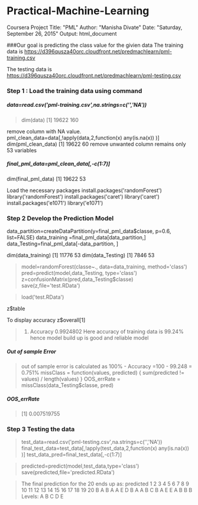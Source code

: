 # Practical-Machine-Learning
Coursera Project
Title: "PML"
Author: "Manisha Divate"
Date: "Saturday, September 26, 2015"
Output: html_document


###Our goal is predicting the class value for the givien data
The training data is  https://d396qusza40orc.cloudfront.net/predmachlearn/pml-training.csv

The testing data is https://d396qusza40orc.cloudfront.net/predmachlearn/pml-testing.csv
### Step 1 : Load the training data using command 
 
##### data=read.csv('pml-training.csv',na.strings=c('','NA'))

>dim(data)
>[1] 19622   160

remove column with NA value. 
pml_clean_data=data[,!apply(data,2,function(x) any(is.na(x)) )]
dim(pml_clean_data)
[1] 19622    60
remove unwanted column remains only 53 variables
##### final_pml_data=pml_clean_data[,-c(1:7)]
dim(final_pml_data)
[1] 19622    53

Load the necessary packages
install.packages('randomForest')
library('randomForest')
install.packages('caret')
library('caret')
install.packages('e1071')
library('e1071')

### Step 2 Develop the Prediction Model
data_partition=createDataPartition(y=final_pml_data$classe, p=0.6, list=FALSE)
data_training =final_pml_data[data_partition,]
data_Testing=final_pml_data[-data_partition, ]

dim(data_training)
[1] 11776    53
dim(data_Testing)
[1] 7846   53

>model=randomForest(classe~., data=data_training, method='class')
>pred=predict(model,data_Testing, type='class')
>z=confusionMatrix(pred,data_Testing$classe)
>save(z,file='test.RData')

>load('test.RData')

z$table

To display accuracy
z$overall[1]
>1.  Accuracy 
>0.9924802 
Here accuracy of training data is 99.24% hence model build up is good and reliable model
##### Out of sample Error
>out of sample error is calculated as    100%  -   Accuracy  =100  -  99.248 = 0.751%
>missClass = function(values, predicted) {
  sum(predicted != values) / length(values)
}
>OOS_errRate = missClass(data_Testing$classe, pred)

##### OOS_errRate
>[1] 0.007519755


### Step 3 Testing the data

>test_data=read.csv('pml-testing.csv',na.strings=c('','NA'))
>final_test_data=test_data[,!apply(test_data,2,function(x) any(is.na(x)) )]
>test_data_pred=final_test_data[,-c(1:7)]

>predicted=predict(model,test_data,type='class')
>save(predicted,file='predicted.RData')

>The final prediction for the 20 ends up as:
> predicted
 1  2  3  4  5  6  7  8  9 10 11 12 13 14 15 16 17 18 19 20 
 B  A  B  A  A  E  D  B  A  A  B  C  B  A  E  E  A  B  B  B 
Levels: A B C D E


